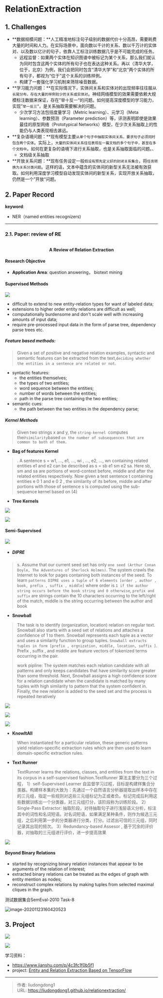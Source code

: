 # RelationExtraction


## 1. Challenges

- **数据规模问题：**人工精准地标注句子级别的数据代价十分高昂，需要耗费大量的时间和人力。在实际场景中，面向数以千计的关系、数以千万计的实体对、以及数以亿计的句子，依靠人工标注训练数据几乎是不可能完成的任务。
  - 远程监督：如果两个实体在知识图谱中被标记为某个关系，那么我们就认为同时包含这两个实体的所有句子也在表达这种关系。再以（清华大学，位于，北京）为例，我们会把同时包含“清华大学”和“北京”两个实体的所有句子，都视为“位于”这个关系的训练样例。
  - 构建了一套强化学习机制来筛除噪音数据。
- **学习能力问题：**在实际情况下，实体间关系和实体对的出现频率往往服从`长尾分布，存在大量的样例较少的关系或实体对`。神经网络模型的效果需要依赖大规模标注数据来保证，存在”举十反一“的问题。如何提高深度模型的学习能力，实现”`举一反三`“，是关系抽取需要解决的问题。
  - 少次学习方法包括度量学习（Metric learning）、元学习（Meta learning）、参数预测（Parameter prediction）等，评测表明即使是效果最佳的原型网络（Prototypical Networks）模型，在少次关系抽取上的性能仍与人类表现相去甚远。
- **复杂语境问题：**现有模型主要`从单个句子中抽取实体间关系，要求句子必须同时包含两个实体`。实际上，`大量的实体间关系往往表现在一篇文档的多个句子中，甚至在多个文档中`。如何在更复杂的语境下进行关系抽取，也是关系抽取面临的问题。、
  - 文档级关系抽取
- **开放关系问题：**现有任务设定一般`假设有预先定义好的封闭关系集合`，将`任务转换为关系分类问题`。这样的话，文本中蕴含的实体间的新型关系无法被有效获取。如何利用深度学习模型自动发现实体间的新型关系，实现开放关系抽取，仍然是一个”开放“问题。

## 2. Paper Record

**keyword**:

- NER（named entities recognizers)

------

### 2.1. Paper:  review of RE

<div align=center>
<br/>
<b>A Review of Relation Extraction
</b>
</div>

#### Research Objective

  - **Application Area**: question answering， biotext mining

#### Supervised Methods

![](https://gitee.com/github-25970295/blogImage/raw/master/img/image-20201125133919042.png)

- difficult to extend to new entity-relation types for want of labeled data;
- extensions to higher order entity relations are difficult as well;
- computationally burdensome and don't scale well with increasing amounts of input data;
- require pre-processed input data in the form of parse tree, dependency parse trees etc.

##### Feature based methods:

> Given a set of positive and negative relation examples, syntactic and semantic features can be extracted from the text,`deciding whether the entities in a sentence are related or not`.

- syntactic features:
  - the entities themselves;
  - the types of two entities;
  - word sequence between the entities;
  - number of words between the entities;
  - path in the parse tree containing the two entities;
- semantic cues:
  - the path between the two entities in the dependency parse;

##### Kernel Methods

>  Given two strings x and y, the `string-kernel `computes their` similarity `based `on the number of subsequences that are common to both of them.`

- **Bag of features Kernel**

> . A sentence s = w1, ..., e1, ..., wi , ..., e2, ..., wn containing related entities e1 and e2 can be described as s = sb e1 sm e2 sa. Here sb, sm and sa are portions of word-context before, middle and after the related entities respectively. Now given a test sentence t containing entities e 0 1 and e 0 2 , the similarity of its before, middle and after portions with those of sentence s is computed using the sub-sequence kernel based on (4)

- **Tree Kernels**

![](https://gitee.com/github-25970295/blogImage/raw/master/img/image-20201125134001281.png)

![](https://gitee.com/github-25970295/blogImage/raw/master/img/image-20201125134158391.png)

#### Semi-Supervised

![](https://gitee.com/github-25970295/blogImage/raw/master/img/image-20201125134900608.png)

- ##### DIPRE

> s. Assume that our current seed set has only `one seed (Arthur Conan Doyle, The Adventures of Sherlock Holmes)`. The system crawls the Internet to look for pages containing both instances of the seed. To learn `patterns DIPRE uses a tuple of 6 elements [order , author , book, prefix , suffix , middle]` where order is `1 if the author string occurs before the book string and 0 otherwise`, `prefix and suffix` are strings contain the 10 characters occurring to the left/right of the match, middle is the string occurring between the author and book

- **Snowball**

> The task is to identify (organization, location) relation on regular text. Snowball also starts with a seed set of relations and attaches a confidence of 1 to them. Snowball represents each tuple as a vector and uses a similarity function to group tuples. `Snowball extracts tuples in form [prefix , orgnization, middle, location, suffix ]`. Prefix , suffix , and middle are feature vectors of tokenized terms occurring in the pair.
>
> work pipline: The system matches each relation candidate with all patterns and only keeps candidates that have similarity score greater than some threshold. Next, Snowball assigns a high confidence score for a relation candidate when the candidate is matched by many tuples with high similarity to pattern that the system confident in. Finally, the new relation is added to the seed set and the process is repeated iteratively

![](https://gitee.com/github-25970295/blogImage/raw/master/img/image-20201125135623816.png)

![](https://gitee.com/github-25970295/blogImage/raw/master/img/image-20201125135738664.png)

![](https://gitee.com/github-25970295/blogImage/raw/master/img/image-20201125135819932.png)

- **KnowItAll**

> When instantiated for a particular relation, these generic patterns yield relation-specific extraction rules which are then used to learn domain-specific extraction rules.

- **Text Runner**

>  TextRunner learns the relations, classes, and entities from the text in its corpus in a self-supervised fashion.TextRunner 算法主要分为三个过程，
> 1）self-Supervised Learner 自监督学习过程，目标是构建样集合分类器。构建样本集的大致为：先通过一个自然语言分析器提取出样本中存在的三元组，指定一些规则对这些三元组标记为正或者负。标记完成后利用这些数据训练出一个分类器，对三元组打分，该阶段称为训练阶段。
> 2） Single-Pass Extractor: 抽取阶段，对待抽取句子进行浅层语义分析，标注其中的词性和名词短语。对名词短语，如果满足某种条件，则作为候选三元组，之后利用第一步的分类器进行分类，打分。过滤出可信的三元组，同时记录其出现的频次。
> 3）Redundancy-based Assesor , 基于冗余的评价器，对抽取的三元组进行评价，进一步提高效果

![](https://gitee.com/github-25970295/blogImage/raw/master/img/image-20201125140820963.png)

#### Beyond Binary Relations

- started by recognizing binary relation instances that appear to be arguments of the relation of interest;
- extracted binary relations can be treated as the edges of graph with entity mention as nodes;
- reconstruct complex relations by making tuples from selected maximal cliques in the graph.



测试数据集合SemEval-2010 Task-8 

![image-20201123160420523](https://gitee.com/github-25970295/blogpictureV2/raw/master/image-20201123160420523.png)

## 3. Project

![](https://gitee.com/github-25970295/blogImage/raw/master/img/image-20201123163752444.png)

![](https://gitee.com/github-25970295/blogImage/raw/master/img/image-20201123163856515.png)

学习资料：

- https://www.jianshu.com/p/4c3fc1f0b5f1
- project: [Entity and Relation Extraction Based on TensorFlow](https://github.com/yuanxiaosc/Entity-Relation-Extraction)

---

> 作者: liudongdong1  
> URL: https://liudongdong1.github.io/relationextraction/  

